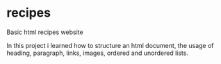 # recipes

Basic html recipes website

In this project i learned how to structure an html document,
the usage of heading, paragraph, links, images, ordered and unordered lists.
